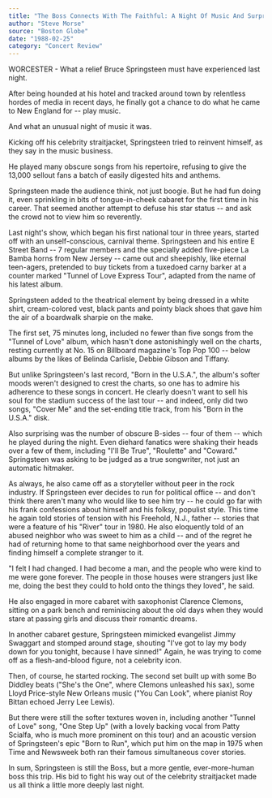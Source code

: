 ```yaml
---
title: "The Boss Connects With The Faithful: A Night Of Music And Surprises"
author: "Steve Morse"
source: "Boston Globe"
date: "1988-02-25"
category: "Concert Review"
---
```


WORCESTER - What a relief Bruce Springsteen must have experienced last night.

After being hounded at his hotel and tracked around town by relentless hordes of media in recent days, he finally got a chance to do what he came to New England for -- play music.

And what an unusual night of music it was.

Kicking off his celebrity straitjacket, Springsteen tried to reinvent himself, as they say in the music business.

He played many obscure songs from his repertoire, refusing to give the 13,000 sellout fans a batch of easily digested hits and anthems.

Springsteen made the audience think, not just boogie. But he had fun doing it, even sprinkling in bits of tongue-in-cheek cabaret for the first time in his career. That seemed another attempt to defuse his star status -- and ask the crowd not to view him so reverently.

Last night's show, which began his first national tour in three years, started off with an unself-conscious, carnival theme. Springsteen and his entire E Street Band -- 7 regular members and the specially added five-piece La Bamba horns from New Jersey -- came out and sheepishly, like eternal teen-agers, pretended to buy tickets from a tuxedoed carny barker at a counter marked "Tunnel of Love Express Tour", adapted from the name of his latest album.

Springsteen added to the theatrical element by being dressed in a white shirt, cream-colored vest, black pants and pointy black shoes that gave him the air of a boardwalk sharpie on the make.

The first set, 75 minutes long, included no fewer than five songs from the "Tunnel of Love" album, which hasn't done astonishingly well on the charts, resting currently at No. 15 on Billboard magazine's Top Pop 100 -- below albums by the likes of Belinda Carlisle, Debbie Gibson and Tiffany.

But unlike Springsteen's last record, "Born in the U.S.A.", the album's softer moods weren't designed to crest the charts, so one has to admire his adherence to these songs in concert. He clearly doesn't want to sell his soul for the stadium success of the last tour -- and indeed, only did two songs, "Cover Me" and the set-ending title track, from his "Born in the U.S.A." disk.

Also surprising was the number of obscure B-sides -- four of them -- which he played during the night. Even diehard fanatics were shaking their heads over a few of them, including "I'll Be True", "Roulette" and "Coward." Springsteen was asking to be judged as a true songwriter, not just an automatic hitmaker.

As always, he also came off as a storyteller without peer in the rock industry. If Springsteen ever decides to run for political office -- and don't think there aren't many who would like to see him try -- he could go far with his frank confessions about himself and his folksy, populist style. This time he again told stories of tension with his Freehold, N.J., father -- stories that were a feature of his "River" tour in 1980. He also eloquently told of an abused neighbor who was sweet to him as a child -- and of the regret he had of returning home to that same neighborhood over the years and finding himself a complete stranger to it.

"I felt I had changed. I had become a man, and the people who were kind to me were gone forever. The people in those houses were strangers just like me, doing the best they could to hold onto the things they loved", he said.

He also engaged in more cabaret with saxophonist Clarence Clemons, sitting on a park bench and reminiscing about the old days when they would stare at passing girls and discuss their romantic dreams.

In another cabaret gesture, Springsteen mimicked evangelist Jimmy Swaggart and stomped around stage, shouting "I've got to lay my body down for you tonight, because I have sinned!" Again, he was trying to come off as a flesh-and-blood figure, not a celebrity icon.

Then, of course, he started rocking. The second set built up with some Bo Diddley beats ("She's the One", where Clemons unleashed his sax), some Lloyd Price-style New Orleans music ("You Can Look", where pianist Roy Bittan echoed Jerry Lee Lewis).

But there were still the softer textures woven in, including another "Tunnel of Love" song, "One Step Up" (with a lovely backing vocal from Patty Scialfa, who is much more prominent on this tour) and an acoustic version of Springsteen's epic "Born to Run", which put him on the map in 1975 when Time and Newsweek both ran their famous simultaneous cover stories.

In sum, Springsteen is still the Boss, but a more gentle, ever-more-human boss this trip. His bid to fight his way out of the celebrity straitjacket made us all think a little more deeply last night.
